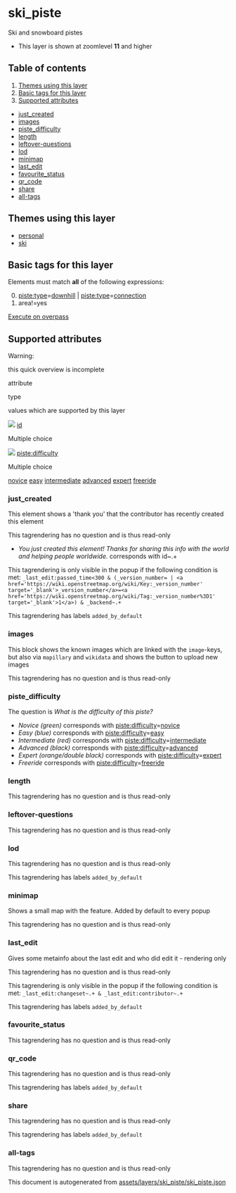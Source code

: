 [//]: # (WARNING: this file is automatically generated. Please find the sources at the bottom and edit those sources)

ski\_piste
==========

Ski and snowboard pistes

*   This layer is shown at zoomlevel **11** and higher

Table of contents
-----------------

1.  [Themes using this layer](#-themes-using-this-layer-)
2.  [Basic tags for this layer](#-basic-tags-for-this-layer-)
3.  [Supported attributes](#-supported-attributes-)

*   [just\_created](#just_created)
*   [images](#images)
*   [piste\_difficulty](#piste_difficulty)
*   [length](#length)
*   [leftover-questions](#leftover-questions)
*   [lod](#lod)
*   [minimap](#minimap)
*   [last\_edit](#last_edit)
*   [favourite\_status](#favourite_status)
*   [qr\_code](#qr_code)
*   [share](#share)
*   [all-tags](#all-tags)

Themes using this layer
-----------------------

*   [personal](https://mapcomplete.org/personal)
*   [ski](https://mapcomplete.org/ski)

Basic tags for this layer
-------------------------

Elements must match **all** of the following expressions:

0.  [piste:type](https://wiki.openstreetmap.org/wiki/Key:piste:type)\=[downhill](https://wiki.openstreetmap.org/wiki/Tag:piste:type%3Ddownhill) | [piste:type](https://wiki.openstreetmap.org/wiki/Key:piste:type)\=[connection](https://wiki.openstreetmap.org/wiki/Tag:piste:type%3Dconnection)
1.  area!=yes

[Execute on overpass](http://overpass-turbo.eu/?Q=%5Bout%3Ajson%5D%5Btimeout%3A90%5D%3B%28%20%20%20%20nwr%5B%22piste%3Atype%22%3D%22downhill%22%5D%5B%22area%22!%3D%22yes%22%5D%28%7B%7Bbbox%7D%7D%29%3B%0A%20%20%20%20nwr%5B%22piste%3Atype%22%3D%22connection%22%5D%5B%22area%22!%3D%22yes%22%5D%28%7B%7Bbbox%7D%7D%29%3B%0A%29%3Bout%20body%3B%3E%3Bout%20skel%20qt%3B)

Supported attributes
--------------------

Warning:

this quick overview is incomplete

attribute

type

values which are supported by this layer

[![](https://mapcomplete.org/assets/svg/statistics.svg)](https://taginfo.openstreetmap.org/keys/id#values) [id](https://wiki.openstreetmap.org/wiki/Key:id)

Multiple choice

[![](https://mapcomplete.org/assets/svg/statistics.svg)](https://taginfo.openstreetmap.org/keys/piste:difficulty#values) [piste:difficulty](https://wiki.openstreetmap.org/wiki/Key:piste:difficulty)

Multiple choice

[novice](https://wiki.openstreetmap.org/wiki/Tag:piste:difficulty%3Dnovice) [easy](https://wiki.openstreetmap.org/wiki/Tag:piste:difficulty%3Deasy) [intermediate](https://wiki.openstreetmap.org/wiki/Tag:piste:difficulty%3Dintermediate) [advanced](https://wiki.openstreetmap.org/wiki/Tag:piste:difficulty%3Dadvanced) [expert](https://wiki.openstreetmap.org/wiki/Tag:piste:difficulty%3Dexpert) [freeride](https://wiki.openstreetmap.org/wiki/Tag:piste:difficulty%3Dfreeride)

### just\_created

This element shows a 'thank you' that the contributor has recently created this element

This tagrendering has no question and is thus read-only

*   _You just created this element! Thanks for sharing this info with the world and helping people worldwide._ corresponds with id~.+

This tagrendering is only visible in the popup if the following condition is met: `_last_edit:passed_time<300 & (_version_number= | <a href='https://wiki.openstreetmap.org/wiki/Key:_version_number' target='_blank'>_version_number</a>=<a href='https://wiki.openstreetmap.org/wiki/Tag:_version_number%3D1' target='_blank'>1</a>) & _backend~.+`

This tagrendering has labels `added_by_default`

### images

This block shows the known images which are linked with the `image`\-keys, but also via `mapillary` and `wikidata` and shows the button to upload new images

This tagrendering has no question and is thus read-only

### piste\_difficulty

The question is _What is the difficulty of this piste?_

*   _Novice (green)_ corresponds with [piste:difficulty](https://wiki.openstreetmap.org/wiki/Key:piste:difficulty)\=[novice](https://wiki.openstreetmap.org/wiki/Tag:piste:difficulty%3Dnovice)
*   _Easy (blue)_ corresponds with [piste:difficulty](https://wiki.openstreetmap.org/wiki/Key:piste:difficulty)\=[easy](https://wiki.openstreetmap.org/wiki/Tag:piste:difficulty%3Deasy)
*   _Intermediate (red)_ corresponds with [piste:difficulty](https://wiki.openstreetmap.org/wiki/Key:piste:difficulty)\=[intermediate](https://wiki.openstreetmap.org/wiki/Tag:piste:difficulty%3Dintermediate)
*   _Advanced (black)_ corresponds with [piste:difficulty](https://wiki.openstreetmap.org/wiki/Key:piste:difficulty)\=[advanced](https://wiki.openstreetmap.org/wiki/Tag:piste:difficulty%3Dadvanced)
*   _Expert (orange/double black)_ corresponds with [piste:difficulty](https://wiki.openstreetmap.org/wiki/Key:piste:difficulty)\=[expert](https://wiki.openstreetmap.org/wiki/Tag:piste:difficulty%3Dexpert)
*   _Freeride_ corresponds with [piste:difficulty](https://wiki.openstreetmap.org/wiki/Key:piste:difficulty)\=[freeride](https://wiki.openstreetmap.org/wiki/Tag:piste:difficulty%3Dfreeride)

### length

This tagrendering has no question and is thus read-only

### leftover-questions

This tagrendering has no question and is thus read-only

### lod

This tagrendering has no question and is thus read-only

This tagrendering has labels `added_by_default`

### minimap

Shows a small map with the feature. Added by default to every popup

This tagrendering has no question and is thus read-only

### last\_edit

Gives some metainfo about the last edit and who did edit it - rendering only

This tagrendering has no question and is thus read-only

This tagrendering is only visible in the popup if the following condition is met: `_last_edit:changeset~.+ & _last_edit:contributor~.+`

This tagrendering has labels `added_by_default`

### favourite\_status

This tagrendering has no question and is thus read-only

### qr\_code

This tagrendering has no question and is thus read-only

This tagrendering has labels `added_by_default`

### share

This tagrendering has no question and is thus read-only

This tagrendering has labels `added_by_default`

### all-tags

This tagrendering has no question and is thus read-only

This document is autogenerated from [assets/layers/ski\_piste/ski\_piste.json](https://github.com/pietervdvn/MapComplete/blob/develop/assets/layers/ski_piste/ski_piste.json)
